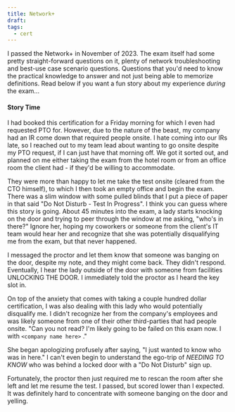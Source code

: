 ```yaml
---
title: Network+
draft: 
tags:
  - cert
---
```

I passed the Network+ in November of 2023. The exam itself had some pretty straight-forward questions on it, plenty of network troubleshooting and best-use case scenario questions. Questions that you'd need to know the practical knowledge to answer and not just being able to memorize definitions. Read below if you want a fun story about my experience *during* the exam...


#### Story Time 
I had booked this certification for a Friday morning for which I even had requested PTO for.  However, due to the nature of the beast, my company had an IR come down that required people onsite. I hate coming into our IRs late, so I reached out to my team lead about wanting to go onsite despite my PTO request, if I can just have that morning off. We got it sorted out, and planned on me either taking the exam from the hotel room or from an office room the client had - if they'd be willing to accommodate. 

They were more than happy to let me take the test onsite (cleared from the CTO himself), to which I then took an empty office and begin the exam. There was a slim window with some pulled blinds that I put a piece of paper in that said "Do Not Disturb - Test In Progress". I think you can guess where this story is going. About 45 minutes into the exam, a lady starts knocking on the door and trying to peer through the window at me asking, "who's in there?" Ignore her, hoping my coworkers or someone from the client's IT team would hear her and recognize that she was potentially disqualifying me from the exam, but that never happened. 

I messaged the proctor and let them know that someone was banging on the door, despite my note, and they might come back. They didn't respond. Eventually, I hear the lady outside of the door with someone from facilities UNLOCKING THE DOOR.  I immediately told the proctor as I heard the key slot in. 

On top of the anxiety that comes with taking a couple hundred dollar certification, I was also dealing with this lady who would potentially disqualify me. I didn't recognize her from the company's employees and was likely someone from one of their other third-parties that had people onsite. "Can you not read? I'm likely going to be failed on this exam now. I with `<company name here>` ." 

She began apologizing profusely after saying, "I just wanted to know who was in here." I can't even begin to understand the ego-trip of *NEEDING TO KNOW* who was behind a locked door with a "Do Not Disturb" sign up. 

Fortunately, the proctor then just required me to rescan the room after she left and let me resume the test. I passed, but scored lower than I expected. It was definitely hard to concentrate with someone banging on the door and yelling.


